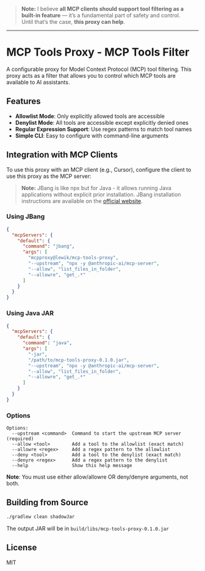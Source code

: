 > **Note:** I believe **all MCP clients should support tool filtering as a built-in feature** — it’s a fundamental part of safety and control.  
> Until that’s the case, **this proxy can help**.

---


# MCP Tools Proxy - MCP Tools Filter

A configurable proxy for Model Context Protocol (MCP) tool filtering.
This proxy acts as a filter that allows you to control which MCP tools are available to AI assistants.

## Features

- **Allowlist Mode**: Only explicitly allowed tools are accessible
- **Denylist Mode**: All tools are accessible except explicitly denied ones
- **Regular Expression Support**: Use regex patterns to match tool names
- **Simple CLI**: Easy to configure with command-line arguments


## Integration with MCP Clients

To use this proxy with an MCP client (e.g., Cursor), configure the client to use this proxy as the MCP server:

> **Note:** JBang is like npx but for Java - it allows running Java applications without explicit prior installation. JBang installation instructions are available on the [official website](https://www.jbang.dev/download/).

### Using JBang

```json
{
  "mcpServers": {
    "default": {
      "command": "jbang",
      "args": [
        "mcpproxy@lewik/mcp-tools-proxy", 
        "--upstream", "npx -y @anthropic-ai/mcp-server", 
        "--allow", "list_files_in_folder", 
        "--allowre", "get_.*"
      ]
    }
  }
}
```

### Using Java JAR

```json
{
  "mcpServers": {
    "default": {
      "command": "java",
      "args": [
        "-jar", 
        "/path/to/mcp-tools-proxy-0.1.0.jar", 
        "--upstream", "npx -y @anthropic-ai/mcp-server", 
        "--allow", "list_files_in_folder", 
        "--allowre", "get_.*"
      ]
    }
  }
}
```

### Options

```
Options:
  --upstream <command>  Command to start the upstream MCP server (required)
  --allow <tool>        Add a tool to the allowlist (exact match)
  --allowre <regex>     Add a regex pattern to the allowlist
  --deny <tool>         Add a tool to the denylist (exact match)
  --denyre <regex>      Add a regex pattern to the denylist
  --help                Show this help message
```

**Note**: You must use either allow/allowre OR deny/denyre arguments, not both.

## Building from Source

```bash
./gradlew clean shadowJar
```

The output JAR will be in `build/libs/mcp-tools-proxy-0.1.0.jar`

## License

MIT 
